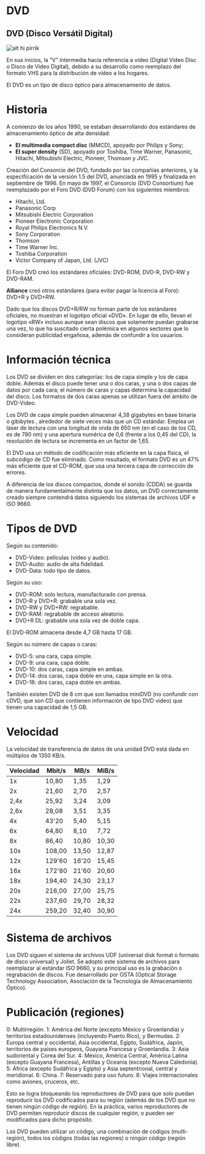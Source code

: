 # DVD
## DVD (Disco Versátil Digital)

![alt hi pirrik](https://i.ebayimg.com/images/i/162138785143-0-1/s-l1000.jpg)


En sus inicios, la “V” intermedia hacía referencia a video (Digital Video Disc o Disco de Video Digital), debido a su desarrollo como reemplazo del formato VHS para la distribución de vídeo a los hogares.

El DVD es un tipo de disco óptico para almacenamiento de datos.

# Historia
A comienzo de los años 1990, se estaban desarrollando dos estándares de almacenamiento óptico de alta densidad:

- **El multimedia compact disc** (MMCD), apoyado por Philips y Sony;
- **El super density** (SD), apoyado por Toshiba, Time Warner, Panasonic, Hitachi, Mitsubishi Electric, Pioneer, Thomson y JVC.
  
Creación del Consorcio del DVD, fundado por las compañías anteriores, y la especificación de la versión 1.5 del DVD, anunciada en 1995 y finalizada en septiembre de 1996. En mayo de 1997, el Consorcio (DVD Consortium) fue reemplazado por el Foro DVD (DVD Forum) con los siguientes miembros:

* Hitachi, Ltd.
* Panasonic Corp
* Mitsubishi Electric Corporation
* Pioneer Electronic Corporation
* Royal Philips Electronics N.V.
* Sony Corporation
* Thomson
* Time Warner Inc.
* Toshiba Corporation
* Victor Company of Japan, Ltd. (JVC)
  
El Foro DVD creó los estándares oficiales:
DVD-ROM, DVD-R, DVD-RW y DVD-RAM.

**Alliance** creó otros estándares (para evitar pagar la licencia al Foro):
DVD+R y DVD+RW.

Dado que los discos DVD+R/RW no forman parte de los estándares oficiales, no muestran el logotipo oficial «DVD». En lugar de ello, llevan el logotipo «RW» incluso aunque sean discos que solamente puedan grabarse una vez, lo que ha suscitado cierta polémica en algunos sectores que lo consideran publicidad engañosa, además de confundir a los usuarios.

# Información técnica
Los DVD se dividen en dos categorías: los de capa simple y los de capa doble. Además el disco puede tener una o dos caras, y una o dos capas de datos por cada cara; el número de caras y capas determina la capacidad del disco. Los formatos de dos caras apenas se utilizan fuera del ámbito de DVD-Video.

Los DVD de capa simple pueden almacenar  4,38 gigabytes en base binaria o gibibytes , alrededor de siete veces más que un CD estándar. Emplea un láser de lectura con una longitud de onda de 650 nm (en el caso de los CD, es de 780 nm) y una apertura numérica de 0,6 (frente a los 0,45 del CD), la resolución de lectura se incrementa en un factor de 1,65.

El DVD usa un método de codificación más eficiente en la capa física, el subcódigo de CD fue eliminado. Como resultado, el formato DVD es un 47% más eficiente que el CD-ROM, que usa una tercera capa de corrección de errores.

A diferencia de los discos compactos, donde el sonido (CDDA) se guarda de manera fundamentalmente distinta que los datos, un DVD correctamente creado siempre contendrá datos siguiendo los sistemas de archivos UDF e ISO 9660.

# Tipos de DVD

Según su contenido:
- DVD-Video: películas (vídeo y audio).
- DVD-Audio: audio de alta fidelidad. 
- DVD-Data: todo tipo de datos.

Según su uso:
- DVD-ROM: solo lectura, manufacturado con prensa.
- DVD-R y DVD+R: grabable una sola vez. 
- DVD-RW y DVD+RW: regrabable.
- DVD-RAM: regrabable de acceso aleatorio. 
- DVD+R DL: grabable una sola vez de doble capa.
  
El DVD-ROM almacena desde 4,7 GB hasta 17 GB.

Según su número de capas o caras:
- DVD-5: una cara, capa simple.
- DVD-9: una cara, capa doble.
- DVD-10: dos caras, capa simple en ambas.
- DVD-14: dos caras, capa doble en una, capa simple en la otra.
- DVD-18: dos caras, capa doble en ambas.
  
También existen DVD de 8 cm que son llamados miniDVD (no confundir con cDVD, que son CD que contienen información de tipo DVD video) que tienen una capacidad de 1,5 GB.

# Velocidad
La velocidad de transferencia de datos de una unidad DVD está dada en múltiplos de 1350 KB/s.

|Velocidad|	Mbit/s|	MB/s|	MiB/s|
|---------|-------|-----|------|
|   1x    |10,80  |	1,35|	1,29 |
|   2x	  |21,60  |	2,70|	2,57 |
| 2,4x	  |25,92  |	3,24|	3,09 |
| 2,6x	  |28,08  | 3,51|	3,35 |
|   4x	  |43'20  | 5,40|	5,15 |
|   6x	  |64,80  | 8,10|	7,72 |
|   8x	  |86,40  |10,80|	10,30|
|  10x	  |108,00 |13,50|	12,87|
|  12x	  |129'60 |16'20|	15,45|
|  16x	  |172'80 |21'60|	20,60|
|  18x	  |194,40 |24,30|	23,17|
|  20x	  |216,00 |27,00|	25,75|
|  22x	  |237,60 |29,70|	28,32|
|  24x	  |259,20 |32,40|	30,90|

# Sistema de archivos
Los DVD siguen el sistema de archivos UDF (universal disk format o formato de disco universal) y Joliet. Se adoptó este sistema de archivos para reemplazar al estándar ISO 9660, y su principal uso es la grabación o regrabación de discos. Fue desarrollado por OSTA (Optical Storage Technology Association, Asociación de la Tecnología de Almacenamiento Óptico).

# Publicación (regiones)
0: Multirregión.
1: América del Norte (excepto México y Groenlandia) y territorios estadounidenses (incluyendo Puerto Rico), y Bermudas.
2: Europa central y occidental, Asia occidental, Egipto, Sudáfrica, Japón, territorios de países europeos, Guayana Francesa y Groenlandia.
3: Asia sudoriental y Corea del Sur.
4: México, América Central, América Latina (excepto Guayana Francesa), Antillas y Oceanía (excepto Nueva Caledonia).
5: África (excepto Sudáfrica y Egipto) y Asia septentrional, central y meridional.
6: China.
7: Reservado para uso futuro.
8: Viajes internacionales como aviones, cruceros, etc.

Esto se logra bloqueando los reproductores de DVD para que solo puedan reproducir los DVD codificados para su región (además de los DVD que no tienen ningún código de región). En la práctica, varios reproductores de DVD permiten reproducir discos de cualquier región, o pueden ser modificados para dicho propósito.

Los DVD pueden utilizar un código, una combinación de códigos (multi-región), todos los códigos (todas las regiones) o ningún código (región libre).
